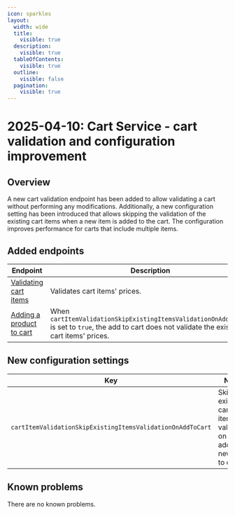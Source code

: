 ```yaml
---
icon: sparkles
layout:
  width: wide 
  title:
    visible: true
  description:
    visible: true
  tableOfContents:
    visible: true
  outline:
    visible: false
  pagination:
    visible: true
---
```

# 2025-04-10: Cart Service - cart validation and configuration improvement

## Overview

A new cart validation endpoint has been added to allow validating a cart without performing any modifications.
Additionally, a new configuration setting has been introduced that allows skipping the validation of the existing cart items when a new item is added to the cart. The configuration improves performance for carts that include multiple items.

## Added endpoints

| Endpoint                                                                        | Description                                                                                                                                   |
|---------------------------------------------------------------------------------|-----------------------------------------------------------------------------------------------------------------------------------------------|
| [Validating cart items](https://developer.emporix.io/api-references/api-guides/checkout/cart/api-reference/carts#get-cart-tenant-carts-cartid-validate)             | Validates cart items' prices.                                                                                                                  |
| [Adding a product to cart](https://developer.emporix.io/api-references/api-guides/checkout/cart/api-reference/cart-items#post-cart-tenant-carts-cartid-items) | When `cartItemValidationSkipExistingItemsValidationOnAddToCart` is set to `true`, the add to cart does not validate the existing cart items' prices. |

## New configuration settings

| Key                                                         | Name                                                           | Type    |
|-------------------------------------------------------------|----------------------------------------------------------------|---------|
| `cartItemValidationSkipExistingItemsValidationOnAddToCart` | Skip existing cart items validation on adding new item to cart. | BOOLEAN |

## Known problems

There are no known problems.